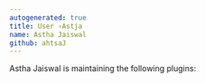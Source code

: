 ```yaml
---
autogenerated: true
title: User ›Astja
name: Astha Jaiswal
github: ahtsaJ
---
```


Astha Jaiswal is maintaining the following plugins:

